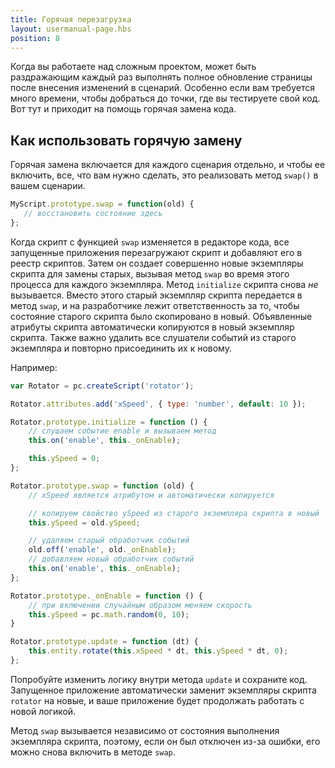 ```yaml
---
title: Горячая перезагрузка
layout: usermanual-page.hbs
position: 8
---
```


Когда вы работаете над сложным проектом, может быть раздражающим каждый раз выполнять полное обновление страницы после внесения изменений в сценарий. Особенно если вам требуется много времени, чтобы добраться до точки, где вы тестируете свой код. Вот тут и приходит на помощь горячая замена кода.

## Как использовать горячую замену

Горячая замена включается для каждого сценария отдельно, и чтобы ее включить, все, что вам нужно сделать, это реализовать метод `swap()` в вашем сценарии.

```javascript
MyScript.prototype.swap = function(old) {
   // восстановить состояние здесь
};
```

Когда скрипт с функцией `swap` изменяется в редакторе кода, все запущенные приложения перезагружают скрипт и добавляют его в реестр скриптов. Затем он создает совершенно новые экземпляры скрипта для замены старых, вызывая метод `swap` во время этого процесса для каждого экземпляра. Метод `initialize` скрипта снова *не* вызывается. Вместо этого старый экземпляр скрипта передается в метод `swap`, и на разработчике лежит ответственность за то, чтобы состояние старого скрипта было скопировано в новый. Объявленные атрибуты скрипта автоматически копируются в новый экземпляр скрипта. Также важно удалить все слушатели событий из старого экземпляра и повторно присоединить их к новому.

Например:

```javascript
var Rotator = pc.createScript('rotator');

Rotator.attributes.add('xSpeed', { type: 'number', default: 10 });

Rotator.prototype.initialize = function () {
    // слушаем событие enable и вызываем метод
    this.on('enable', this._onEnable);

    this.ySpeed = 0;
};

Rotator.prototype.swap = function (old) {
    // xSpeed является атрибутом и автоматически копируется

    // копируем свойство ySpeed из старого экземпляра скрипта в новый
    this.ySpeed = old.ySpeed;

    // удаляем старый обработчик событий
    old.off('enable', old._onEnable);
    // добавляем новый обработчик событий
    this.on('enable', this._onEnable);
};

Rotator.prototype._onEnable = function () {
    // при включении случайным образом меняем скорость
    this.ySpeed = pc.math.random(0, 10);
}

Rotator.prototype.update = function (dt) {
    this.entity.rotate(this.xSpeed * dt, this.ySpeed * dt, 0);
};
```

Попробуйте изменить логику внутри метода `update` и сохраните код. Запущенное приложение автоматически заменит экземпляры скрипта `rotator` на новые, и ваше приложение будет продолжать работать с новой логикой.

Метод `swap` вызывается независимо от состояния выполнения экземпляра скрипта, поэтому, если он был отключен из-за ошибки, его можно снова включить в методе `swap`.
